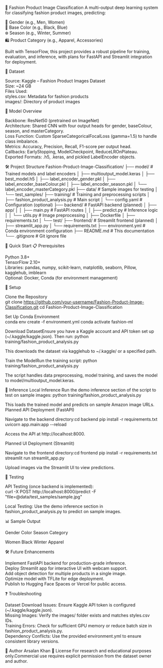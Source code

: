 🧠 Fashion Product Image Classification
A multi-output deep learning system for classifying fashion product images, predicting:

👕 Gender (e.g., Men, Women)  
🎨 Base Color (e.g., Black, Blue)  
❄️ Season (e.g., Winter, Summer)  
🛍️ Product Category (e.g., Apparel, Accessories)

Built with TensorFlow, this project provides a robust pipeline for training, evaluation, and inference, with plans for FastAPI and Streamlit integration for deployment.

📁 Dataset

Source: Kaggle – Fashion Product Images Dataset  
Size: ~24 GB  
Files Used:  
styles.csv: Metadata for fashion products  
images/: Directory of product images




🧪 Model Overview

Backbone: ResNet50 (pretrained on ImageNet)  
Architecture: Shared CNN with four output heads for gender, baseColour, season, and masterCategory.  
Loss Function: Custom SparseCategoricalFocalLoss (gamma=1.5) to handle class imbalance.  
Metrics: Accuracy, Precision, Recall, F1-score per output head.  
Callbacks: EarlyStopping, ModelCheckpoint, ReduceLROnPlateau.  
Exported Formats: .h5, .keras, and pickled LabelEncoder objects.


🛠️ Project Structure
Fashion-Product-Image-Classification/
├── model/                     # Trained models and label encoders
│   ├── multioutput_model.keras
│   ├── best_model.h5
│   ├── label_encoder_gender.pkl
│   ├── label_encoder_baseColour.pkl
│   ├── label_encoder_season.pkl
│   └── label_encoder_masterCategory.pkl
├── data/                      # Sample images for testing
│   └── test_samples/
├── training/                  # Training and preprocessing scripts
│   ├── fashion_product_analysis.py  # Main script
│   └── config.yaml            # Configuration (optional)
├── backend/                   # FastAPI backend (planned)
│   ├── app/
│   │   ├── main.py            # FastAPI routes
│   │   ├── predict.py         # Inference logic
│   │   └── utils.py           # Image preprocessing
│   ├── Dockerfile
│   ├── requirements.txt
│   └── test/
├── frontend/                  # Streamlit frontend (planned)
│   ├── streamlit_app.py
│   └── requirements.txt
├── environment.yml            # Conda environment configuration
├── README.md                  # This documentation
└── .gitignore                 # Git ignore file


🚀 Quick Start
📋 Prerequisites

Python 3.8+  
TensorFlow 2.10+  
Libraries: pandas, numpy, scikit-learn, matplotlib, seaborn, Pillow, kagglehub, imblearn  
Optional: Docker, Conda (for environment management)

🔧 Setup

Clone the Repository  
git clone https://github.com/your-username/Fashion-Product-Image-Classification.git
cd Fashion-Product-Image-Classification


Set Up Conda Environment  
conda env create -f environment.yml
conda activate fashion-ml


Download DatasetEnsure you have a Kaggle account and API token set up (~/.kaggle/kaggle.json). Then run:
python training/fashion_product_analysis.py

This downloads the dataset via kagglehub to ~/.kaggle/ or a specified path.

Train the ModelRun the training script:
python training/fashion_product_analysis.py

The script handles data preprocessing, model training, and saves the model to model/multioutput_model.keras.



🚀 Inference
Local Inference
Run the demo inference section of the script to test on sample images:
python training/fashion_product_analysis.py

This loads the trained model and predicts on sample Amazon image URLs.
Planned API Deployment (FastAPI)

Navigate to the backend directory:cd backend
pip install -r requirements.txt
uvicorn app.main:app --reload


Access the API at http://localhost:8000.

Planned UI Deployment (Streamlit)

Navigate to the frontend directory:cd frontend
pip install -r requirements.txt
streamlit run streamlit_app.py


Upload images via the Streamlit UI to view predictions.


🧪 Testing

API Testing (once backend is implemented):  
curl -X POST http://localhost:8000/predict -F "file=@data/test_samples/sample.jpg"


Local Testing: Use the demo inference section in fashion_product_analysis.py to predict on sample images.



📊 Sample Output



Gender
Color
Season
Category



Women
Black
Winter
Apparel



🛠️ Future Enhancements

Implement FastAPI backend for production-grade inference.  
Deploy Streamlit app for interactive UI with webcam support.  
Add object detection for multiple products in a single image.  
Optimize model with TFLite for edge deployment.  
Publish to Hugging Face Spaces or Vercel for public access.


❓ Troubleshooting

Dataset Download Issues: Ensure Kaggle API token is configured (~/.kaggle/kaggle.json).  
Missing Images: Verify the images/ folder exists and matches styles.csv IDs.  
Training Errors: Check for sufficient GPU memory or reduce batch size in fashion_product_analysis.py.  
Dependency Conflicts: Use the provided environment.yml to ensure consistent library versions.


👤 Author
Arsalan Khan 
📄 License
For research and educational purposes only.Commercial use requires explicit permission from the dataset owner and author.
